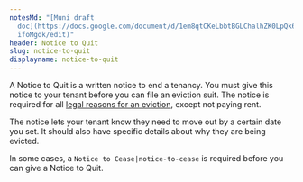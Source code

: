 ```yaml
---
notesMd: "[Muni draft
  doc](https://docs.google.com/document/d/1em8qtCKeLbbtBGLChalhZK0LpQk6w4sS3YA2\
  ifoMgok/edit)"
header: Notice to Quit
slug: notice-to-quit
displayname: notice-to-quit
---
```

A Notice to Quit is a written notice to end a tenancy. You must give this notice to your tenant before you can file an eviction suit. The notice is required for all [legal reasons for an eviction](https://www.nj.gov/dca/divisions/codes/publications/pdf_lti/grnds_for_evicti_bulltin.pdf), except not paying rent. 

The notice lets your tenant know they need to move out by a certain date you set. It should also have specific details about why they are being evicted. 

In some cases, a `Notice to Cease|notice-to-cease` is required before you can give a Notice to Quit.